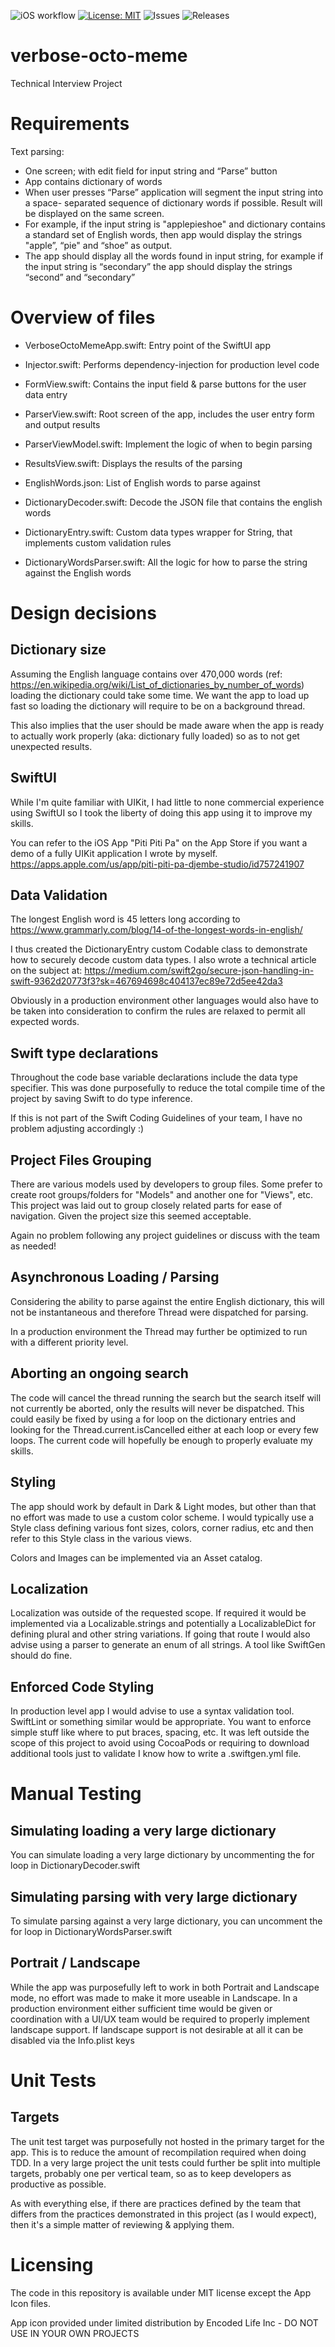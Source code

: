 ![iOS workflow](https://github.com/ekscrypto/verbose-octo-meme/actions/workflows/ios.yml/badge.svg) [![License: MIT](https://img.shields.io/badge/License-MIT-yellow.svg)](https://opensource.org/licenses/MIT) ![Issues](https://img.shields.io/github/issues/ekscrypto/verbose-octo-meme) ![Releases](https://img.shields.io/github/v/release/ekscrypto/verbose-octo-meme)

# verbose-octo-meme
Technical Interview Project



# Requirements
Text parsing:
* One screen; with edit field for input string and “Parse” button
* App contains dictionary of words
* When user presses “Parse” application will segment the input string into a space-
separated sequence of dictionary words if possible. Result will be displayed on the same
screen.
* For example, if the input string is "applepieshoe" and dictionary contains a standard set
of English words, then app would display the strings "apple”, “pie" and “shoe” as
output.
* The app should display all the words found in input string, for example if the input string
is “secondary” the app should display the strings “second” and “secondary”



# Overview of files
* VerboseOctoMemeApp.swift: Entry point of the SwiftUI app
* Injector.swift: Performs dependency-injection for production level code

* FormView.swift: Contains the input field & parse buttons for the user data entry
* ParserView.swift: Root screen of the app, includes the user entry form and output results
* ParserViewModel.swift: Implement the logic of when to begin parsing
* ResultsView.swift: Displays the results of the parsing

* EnglishWords.json: List of English words to parse against
* DictionaryDecoder.swift: Decode the JSON file that contains the english words
* DictionaryEntry.swift: Custom data types wrapper for String, that implements custom validation rules
* DictionaryWordsParser.swift: All the logic for how to parse the string against the English words



# Design decisions

## Dictionary size
Assuming the English language contains over 470,000 words
(ref: https://en.wikipedia.org/wiki/List_of_dictionaries_by_number_of_words)
loading the dictionary could take some time. We want the app to load up fast
so loading the dictionary will require to be on a background thread.

This also implies that the user should be made aware when the app is ready to
actually work properly (aka: dictionary fully loaded) so as to not get
unexpected results.

## SwiftUI
While I'm quite familiar with UIKit, I had little to none commercial experience using SwiftUI
so I took the liberty of doing this app using it to improve my skills.

You can refer to the iOS App "Piti Piti Pa" on the App Store if you want a demo of a fully
UIKit application I wrote by myself.  https://apps.apple.com/us/app/piti-piti-pa-djembe-studio/id757241907

## Data Validation
The longest English word is 45 letters long according to https://www.grammarly.com/blog/14-of-the-longest-words-in-english/

I thus created the DictionaryEntry custom Codable class to demonstrate how to securely decode
custom data types.  I also wrote a technical article on the subject at:
https://medium.com/swift2go/secure-json-handling-in-swift-9362d20773f3?sk=467694698c404137ec89e72d5ee42da3

Obviously in a production environment other languages would also have to be taken into consideration
to confirm the rules are relaxed to permit all expected words.

## Swift type declarations
Throughout the code base variable declarations include the data type specifier.  This was done purposefully
to reduce the total compile time of the project by saving Swift to do type inference.

If this is not part of the Swift Coding Guidelines of your team, I have no problem adjusting accordingly :)

## Project Files Grouping
There are various models used by developers to group files.  Some prefer to create root groups/folders for
"Models" and another one for "Views", etc.  This project was laid out to group closely related parts for
ease of navigation. Given the project size this seemed acceptable.

Again no problem following any project guidelines or discuss with the team as needed!

## Asynchronous Loading / Parsing
Considering the ability to parse against the entire English dictionary, this will
not be instantaneous and therefore Thread were dispatched for parsing.

In a production environment the Thread may further be optimized to run with a different priority level.

## Aborting an ongoing search
The code will cancel the thread running the search but the search itself will not currently be aborted, only
the results will never be dispatched.  This could easily be fixed by using a for loop on the dictionary
entries and looking for the Thread.current.isCancelled either at each loop or every few loops.  The current
code will hopefully be enough to properly evaluate my skills.

## Styling
The app should work by default in Dark & Light modes, but other than that no effort was made to use a custom
color scheme.  I would typically use a Style class defining various font sizes, colors, corner radius, etc and
then refer to this Style class in the various views.

Colors and Images can be implemented via an Asset catalog.

## Localization
Localization was outside of the requested scope.  If required it would be implemented via a Localizable.strings
and potentially a LocalizableDict for defining plural and other string variations.  If going that route I would
also advise using a parser to generate an enum of all strings.  A tool like SwiftGen should do fine.

## Enforced Code Styling
In production level app I would advise to use a syntax validation tool.  SwiftLint or something similar would
be appropriate.  You want to enforce simple stuff like where to put braces, spacing, etc.  It was left outside
the scope of this project to avoid using CocoaPods or requiring to download additional tools just to validate I
know how to write a .swiftgen.yml file.



# Manual Testing

## Simulating loading a very large dictionary
You can simulate loading a very large dictionary by uncommenting the for loop in DictionaryDecoder.swift

## Simulating parsing with very large dictionary
To simulate parsing against a very large dictionary, you can uncomment the for loop in DictionaryWordsParser.swift

## Portrait / Landscape
While the app was purposefully left to work in both Portrait and Landscape mode, no effort was made to make it
more useable in Landscape.  In a production environment either sufficient time would be given or coordination
with a UI/UX team would be required to properly implement landscape support.  If landscape support is not desirable
at all it can be disabled via the Info.plist keys



# Unit Tests

## Targets
The unit test target was purposefully not hosted in the primary target for the app.  This is to reduce the amount
of recompilation required when doing TDD.  In a very large project the unit tests could further be split into
multiple targets, probably one per vertical team, so as to keep developers as productive as possible.

As with everything else, if there are practices defined by the team that differs from the practices demonstrated
in this project (as I would expect), then it's a simple matter of reviewing & applying them.



# Licensing
The code in this repository is available under MIT license except the App Icon files.

App icon provided under limited distribution by Encoded Life Inc - DO NOT USE IN YOUR OWN PROJECTS
